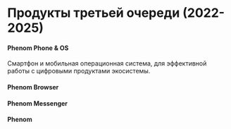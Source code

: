 # Продукты третьей очереди (2022-2025)

#### Phenom Phone & OS

Смартфон и мобильная операционная система, для эффективной работы с цифровыми продуктами экосистемы.

#### Phenom Browser

#### Phenom Messenger

#### Phenom
